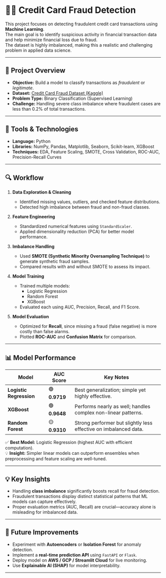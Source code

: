 # 🕵️‍♀️ Credit Card Fraud Detection

This project focuses on detecting fraudulent credit card transactions using **Machine Learning**.  
The main goal is to identify suspicious activity in financial transaction data and help minimize financial loss due to fraud.  
The dataset is highly imbalanced, making this a realistic and challenging problem in applied data science.

---

## 🚀 Project Overview

- **Objective:** Build a model to classify transactions as *fraudulent* or *legitimate*.
- **Dataset:** [Credit Card Fraud Dataset (Kaggle)](https://www.kaggle.com/mlg-ulb/creditcardfraud)
- **Problem Type:** Binary Classification (Supervised Learning)
- **Challenge:** Handling severe class imbalance where fraudulent cases are less than 0.2% of total transactions.

---

## 🧰 Tools & Technologies

- **Language:** Python  
- **Libraries:** NumPy, Pandas, Matplotlib, Seaborn, Scikit-learn, XGBoost  
- **Techniques:** EDA, Feature Scaling, SMOTE, Cross Validation, ROC-AUC, Precision-Recall Curves

---

## 🔍 Workflow

1. **Data Exploration & Cleaning**
   - Identified missing values, outliers, and checked feature distributions.
   - Detected high imbalance between fraud and non-fraud classes.

2. **Feature Engineering**
   - Standardized numerical features using `StandardScaler`.
   - Applied dimensionality reduction (PCA) for better model performance.

3. **Imbalance Handling**
   - Used **SMOTE (Synthetic Minority Oversampling Technique)** to generate synthetic fraud samples.
   - Compared results with and without SMOTE to assess its impact.

4. **Model Training**
   - Trained multiple models:
     - Logistic Regression  
     - Random Forest  
     - XGBoost
   - Evaluated each using AUC, Precision, Recall, and F1 Score.

5. **Model Evaluation**
   - Optimized for **Recall**, since missing a fraud (false negative) is more costly than false alarms.
   - Plotted **ROC-AUC** and **Confusion Matrix** for comparison.

---

## 📊 Model Performance

| Model | AUC Score | Key Notes |
|--------|------------|-----------|
| **Logistic Regression** | 🟢 **0.9719** | Best generalization; simple yet highly effective. |
| **XGBoost** | 🟢 **0.9648** | Performs nearly as well; handles complex non-linear patterns. |
| **Random Forest** | 🟡 **0.9310** | Strong performer but slightly less effective on imbalanced data. |

✅ **Best Model:** Logistic Regression (highest AUC with efficient computation).  
💡 **Insight:** Simpler linear models can outperform ensembles when preprocessing and feature scaling are well-tuned.

---

## 💡 Key Insights

- Handling **class imbalance** significantly boosts recall for fraud detection.
- Fraudulent transactions display distinct statistical patterns that ML models can capture effectively.
- Proper evaluation metrics (AUC, Recall) are crucial—accuracy alone is misleading for imbalanced data.

---

## 🧠 Future Improvements

- Experiment with **Autoencoders** or **Isolation Forest** for anomaly detection.
- Implement a **real-time prediction API** using `FastAPI` or `Flask`.
- Deploy model on **AWS / GCP / Streamlit Cloud** for live monitoring.
- Use **Explainable AI (SHAP)** for model interpretability.

---
